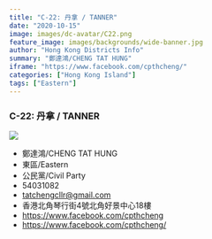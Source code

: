 ```yaml
---
title: "C-22: 丹拿 / TANNER"
date: "2020-10-15"
image: images/dc-avatar/C22.png
feature_image: images/backgrounds/wide-banner.jpg
author: "Hong Kong Districts Info"
summary: "鄭達鴻/CHENG TAT HUNG"
iframe: "https://www.facebook.com/cpthcheng/"
categories: ["Hong Kong Island"]
tags: ["Eastern"]
---
```


### C-22: 丹拿 / TANNER  
![](/images/dc-avatar/C22.png)  

 - 鄭達鴻/CHENG TAT HUNG  
 - 東區/Eastern  
 - 公民黨/Civil Party  
 - 54031082  
 - tatchengcllr@gmail.com  
 - 香港北角琴行街4號北角好景中心18樓  
 - https://www.facebook.com/cpthcheng  
 - https://www.facebook.com/cpthcheng/
